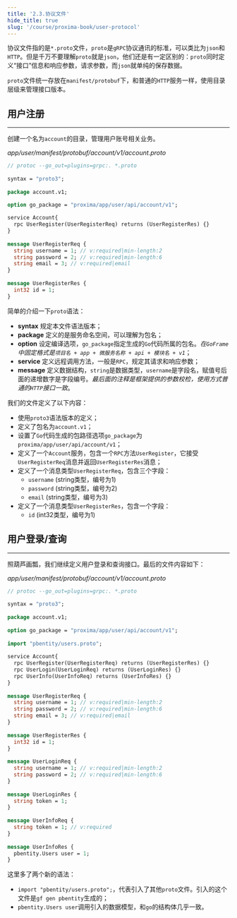 ```yaml
---
title: '2.3.协议文件'
hide_title: true
slug: '/course/proxima-book/user-protocol'
---
```


协议文件指的是`*.proto`文件，`proto`是`gRPC`协议通讯的标准，可以类比为`json`和`HTTP`。但是千万不要理解`proto`就是`json`，他们还是有一定区别的：`proto`同时定义“接口”信息和响应参数，请求参数，而`json`就单纯的保存数据。

`proto`文件统一存放在`manifest/protobuf`下，和普通的`HTTP`服务一样，使用目录层级来管理接口版本。

## 用户注册
---
创建一个名为`account`的目录，管理用户账号相关业务。

*app/user/manifest/protobuf/account/v1/account.proto*
```proto
// protoc --go_out=plugins=grpc:. *.proto  
  
syntax = "proto3";  
  
package account.v1;  
  
option go_package = "proxima/app/user/api/account/v1";  

service Account{  
  rpc UserRegister(UserRegisterReq) returns (UserRegisterRes) {}  
}  
  
message UserRegisterReq {  
  string username = 1; // v:required|min-length:2  
  string password = 2; // v:required|min-length:6  
  string email = 3; // v:required|email  
}  
  
message UserRegisterRes {  
  int32 id = 1;  
}
```

简单的介绍一下`proto`语法：
- **syntax** 规定本文件语法版本；
- **package** 定义的是服务命名空间，可以理解为包名；
- **option** 设定编译选项，`go_package`指定生成的`Go`代码所属的包名。*在`GoFrame`中固定格式是`项目名 + app + 微服务名称 + api + 模块名 + v1`*；
- **service** 定义远程调用方法，一般是`RPC`，规定其请求和响应参数；
- **message** 定义数据结构，`string`是数据类型，`username`是字段名，赋值号后面的递增数字是字段编号。*最后面的注释是框架提供的参数校检，使用方式普通的`HTTP`接口一致*。

我们的文件定义了以下内容：
- 使用`proto3`语法版本的定义；
- 定义了包名为`account.v1`；
- 设置了`Go`代码生成的包路径选项`go_package`为`proxima/app/user/api/account/v1`；
- 定义了一个`Account`服务，包含一个`RPC`方法`UserRegister`，它接受`UserRegisterReq`消息并返回`UserRegisterRes`消息；
- 定义了一个消息类型`UserRegisterReq`，包含三个字段：
    - `username` (string类型，编号为1)
    - `password` (string类型，编号为2)
    - `email` (string类型，编号为3)
- 定义了一个消息类型`UserRegisterRes`，包含一个字段：
    - `id` (int32类型，编号为1)

## 用户登录/查询
---
照葫芦画瓢，我们继续定义用户登录和查询接口。最后的文件内容如下：

*app/user/manifest/protobuf/account/v1/account.proto*
```proto
// protoc --go_out=plugins=grpc:. *.proto  
  
syntax = "proto3";  
  
package account.v1;  
  
option go_package = "proxima/app/user/api/account/v1";  
  
import "pbentity/users.proto";  
  
service Account{  
  rpc UserRegister(UserRegisterReq) returns (UserRegisterRes) {}  
  rpc UserLogin(UserLoginReq) returns (UserLoginRes) {}  
  rpc UserInfo(UserInfoReq) returns (UserInfoRes) {}  
}  
  
message UserRegisterReq {  
  string username = 1; // v:required|min-length:2  
  string password = 2; // v:required|min-length:6  
  string email = 3; // v:required|email  
}  
  
message UserRegisterRes {  
  int32 id = 1;  
}  
  
message UserLoginReq {  
  string username = 1; // v:required|min-length:2  
  string password = 2; // v:required|min-length:6  
}  
  
message UserLoginRes {  
  string token = 1;  
}  
  
message UserInfoReq {  
  string token = 1; // v:required  
}
  
message UserInfoRes {  
  pbentity.Users user = 1;  
}
```

这里多了两个新的语法：
- `import "pbentity/users.proto";`，代表引入了其他`proto`文件。引入的这个文件是`gf gen pbentity`生成的；
- `pbentity.Users user`调用引入的数据模型，和`go`的结构体几乎一致。